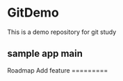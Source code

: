# GitDemo
This is a demo repository for git study

## sample app main 
Roadmap 
        Add feature
        =========
